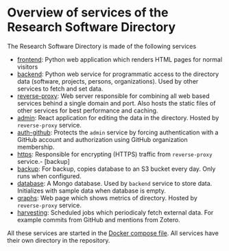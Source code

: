 # Overview of services of the Research Software Directory

The Research Software Directory is made of the following services

- [frontend](/frontend): Python web application which renders HTML pages for normal visitors
- [backend](/backend): Python web service for programmatic access to the directory data (software, projects, persons, organizations). Used by other services to fetch and set data.
- [reverse-proxy](/reverse-proxy): Web server responsible for combining all web based services behind a single domain and port. Also hosts the static files of other services for best performance and caching.
- [admin](/admin/): React application for editing the data in the directory. Hosted by `reverse-proxy` service.
- [auth-github](/auth-github): Protects the `admin` service by forcing authentication with a GitHub account and authorization using GitHub organization membership.
- [https](/https): Responsible for encrypting (HTTPS) traffic from `reverse-proxy` service.- [backup]
- [backup](/backup): For backup, copies database to an S3 bucket every day. Only runs when configured.
- [database](/database): A Mongo database. Used by `backend` service to store data. Initializes with sample data when database is empty.
- [graphs](/graphs): Web page which shows metrics of directory. Hosted by `reverse-proxy` service.
- [harvesting](/harvesting): Scheduled jobs which periodicaly fetch external data. For example commits from GitHub and mentions from Zotero.

All these services are started in the [Docker compose file](/docker-compose.yml). All services have their own directory in the repository.

